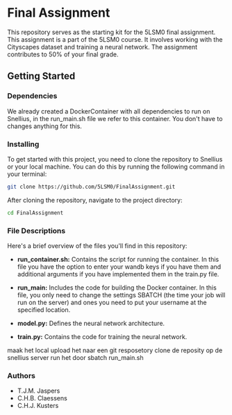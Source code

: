 # Final Assignment

This repository serves as the starting kit for the 5LSM0 final assignment.
This assignment is a part of the 5LSM0 course. It involves working with the Cityscapes dataset and training a neural network. The assignment contributes to 50% of your final grade.

## Getting Started

### Dependencies

We already created a DockerContainer with all dependencies to run on Snellius, in the run_main.sh file we refer to this container. You don't have to changes anything for this.

### Installing

To get started with this project, you need to clone the repository to Snellius or your local machine. You can do this by running the following command in your terminal:

```bash
git clone https://github.com/5LSM0/FinalAssignment.git
```

After cloning the repository, navigate to the project directory:

```bash
cd FinalAssignment
```

### File Descriptions

Here's a brief overview of the files you'll find in this repository:

- **run_container.sh:** Contains the script for running the container. In this file you have the option to enter your wandb keys if you have them and additional arguments if you have implemented them in the train.py file.

  
- **run_main:** Includes the code for building the Docker container. In this file, you only need to change the settings SBATCH (the time your job will run on the server) and ones you need to put your username at the specified location.
  

- **model.py:** Defines the neural network architecture.

  
- **train.py:** Contains the code for training the neural network.

maak het local
upload het naar een git resposetory
clone de reposity op de snellius server
run het door sbatch run_main.sh

### Authors

- T.J.M. Jaspers
- C.H.B. Claessens
- C.H.J. Kusters
